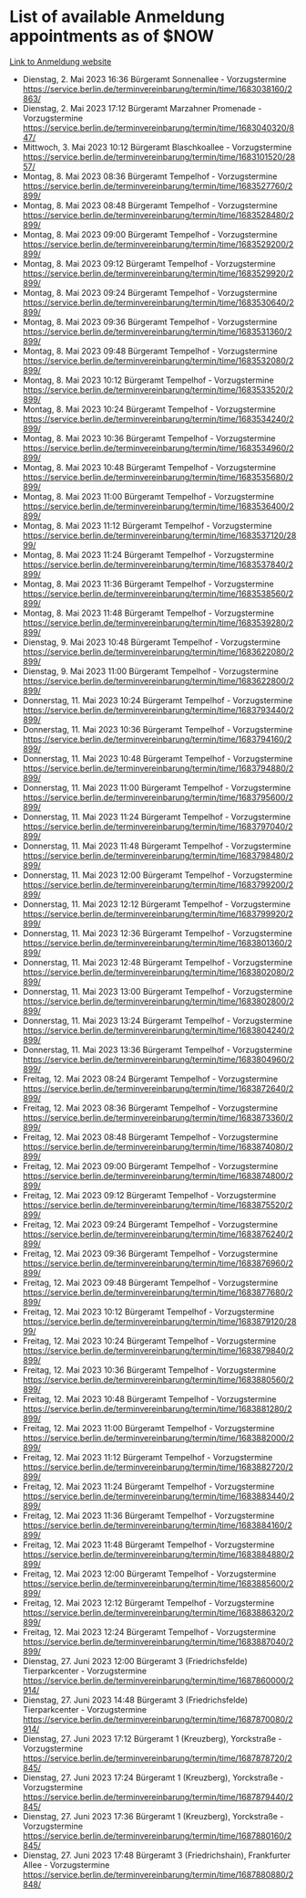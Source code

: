 # List of available Anmeldung appointments as of $NOW
[Link to Anmeldung website](https://service.berlin.de/terminvereinbarung/termin/tag.php?termin=1&anliegen[]=120686&dienstleisterlist=122210,122217,327316,122219,327312,122227,327314,122231,327346,122243,327348,122254,122252,329742,122260,329745,122262,329748,122271,327278,122273,327274,122277,327276,330436,122280,327294,122282,327290,122284,327292,122291,327270,122285,327266,122286,327264,122296,327268,150230,329760,122297,327286,122294,327284,122312,329763,122314,329775,122304,327330,122311,327334,122309,327332,317869,122281,327352,122279,329772,122283,122276,327324,122274,327326,122267,329766,122246,327318,122251,327320,122257,327322,122208,327298,122226,327300&herkunft=http%3A%2F%2Fservice.berlin.de%2Fdienstleistung%2F120686%2F)
- Dienstag, 2. Mai 2023 16:36 Bürgeramt Sonnenallee - Vorzugstermine https://service.berlin.de/terminvereinbarung/termin/time/1683038160/2863/
- Dienstag, 2. Mai 2023 17:12 Bürgeramt Marzahner Promenade - Vorzugstermine https://service.berlin.de/terminvereinbarung/termin/time/1683040320/847/
- Mittwoch, 3. Mai 2023 10:12 Bürgeramt Blaschkoallee - Vorzugstermine https://service.berlin.de/terminvereinbarung/termin/time/1683101520/2857/
- Montag, 8. Mai 2023 08:36 Bürgeramt Tempelhof - Vorzugstermine https://service.berlin.de/terminvereinbarung/termin/time/1683527760/2899/
- Montag, 8. Mai 2023 08:48 Bürgeramt Tempelhof - Vorzugstermine https://service.berlin.de/terminvereinbarung/termin/time/1683528480/2899/
- Montag, 8. Mai 2023 09:00 Bürgeramt Tempelhof - Vorzugstermine https://service.berlin.de/terminvereinbarung/termin/time/1683529200/2899/
- Montag, 8. Mai 2023 09:12 Bürgeramt Tempelhof - Vorzugstermine https://service.berlin.de/terminvereinbarung/termin/time/1683529920/2899/
- Montag, 8. Mai 2023 09:24 Bürgeramt Tempelhof - Vorzugstermine https://service.berlin.de/terminvereinbarung/termin/time/1683530640/2899/
- Montag, 8. Mai 2023 09:36 Bürgeramt Tempelhof - Vorzugstermine https://service.berlin.de/terminvereinbarung/termin/time/1683531360/2899/
- Montag, 8. Mai 2023 09:48 Bürgeramt Tempelhof - Vorzugstermine https://service.berlin.de/terminvereinbarung/termin/time/1683532080/2899/
- Montag, 8. Mai 2023 10:12 Bürgeramt Tempelhof - Vorzugstermine https://service.berlin.de/terminvereinbarung/termin/time/1683533520/2899/
- Montag, 8. Mai 2023 10:24 Bürgeramt Tempelhof - Vorzugstermine https://service.berlin.de/terminvereinbarung/termin/time/1683534240/2899/
- Montag, 8. Mai 2023 10:36 Bürgeramt Tempelhof - Vorzugstermine https://service.berlin.de/terminvereinbarung/termin/time/1683534960/2899/
- Montag, 8. Mai 2023 10:48 Bürgeramt Tempelhof - Vorzugstermine https://service.berlin.de/terminvereinbarung/termin/time/1683535680/2899/
- Montag, 8. Mai 2023 11:00 Bürgeramt Tempelhof - Vorzugstermine https://service.berlin.de/terminvereinbarung/termin/time/1683536400/2899/
- Montag, 8. Mai 2023 11:12 Bürgeramt Tempelhof - Vorzugstermine https://service.berlin.de/terminvereinbarung/termin/time/1683537120/2899/
- Montag, 8. Mai 2023 11:24 Bürgeramt Tempelhof - Vorzugstermine https://service.berlin.de/terminvereinbarung/termin/time/1683537840/2899/
- Montag, 8. Mai 2023 11:36 Bürgeramt Tempelhof - Vorzugstermine https://service.berlin.de/terminvereinbarung/termin/time/1683538560/2899/
- Montag, 8. Mai 2023 11:48 Bürgeramt Tempelhof - Vorzugstermine https://service.berlin.de/terminvereinbarung/termin/time/1683539280/2899/
- Dienstag, 9. Mai 2023 10:48 Bürgeramt Tempelhof - Vorzugstermine https://service.berlin.de/terminvereinbarung/termin/time/1683622080/2899/
- Dienstag, 9. Mai 2023 11:00 Bürgeramt Tempelhof - Vorzugstermine https://service.berlin.de/terminvereinbarung/termin/time/1683622800/2899/
- Donnerstag, 11. Mai 2023 10:24 Bürgeramt Tempelhof - Vorzugstermine https://service.berlin.de/terminvereinbarung/termin/time/1683793440/2899/
- Donnerstag, 11. Mai 2023 10:36 Bürgeramt Tempelhof - Vorzugstermine https://service.berlin.de/terminvereinbarung/termin/time/1683794160/2899/
- Donnerstag, 11. Mai 2023 10:48 Bürgeramt Tempelhof - Vorzugstermine https://service.berlin.de/terminvereinbarung/termin/time/1683794880/2899/
- Donnerstag, 11. Mai 2023 11:00 Bürgeramt Tempelhof - Vorzugstermine https://service.berlin.de/terminvereinbarung/termin/time/1683795600/2899/
- Donnerstag, 11. Mai 2023 11:24 Bürgeramt Tempelhof - Vorzugstermine https://service.berlin.de/terminvereinbarung/termin/time/1683797040/2899/
- Donnerstag, 11. Mai 2023 11:48 Bürgeramt Tempelhof - Vorzugstermine https://service.berlin.de/terminvereinbarung/termin/time/1683798480/2899/
- Donnerstag, 11. Mai 2023 12:00 Bürgeramt Tempelhof - Vorzugstermine https://service.berlin.de/terminvereinbarung/termin/time/1683799200/2899/
- Donnerstag, 11. Mai 2023 12:12 Bürgeramt Tempelhof - Vorzugstermine https://service.berlin.de/terminvereinbarung/termin/time/1683799920/2899/
- Donnerstag, 11. Mai 2023 12:36 Bürgeramt Tempelhof - Vorzugstermine https://service.berlin.de/terminvereinbarung/termin/time/1683801360/2899/
- Donnerstag, 11. Mai 2023 12:48 Bürgeramt Tempelhof - Vorzugstermine https://service.berlin.de/terminvereinbarung/termin/time/1683802080/2899/
- Donnerstag, 11. Mai 2023 13:00 Bürgeramt Tempelhof - Vorzugstermine https://service.berlin.de/terminvereinbarung/termin/time/1683802800/2899/
- Donnerstag, 11. Mai 2023 13:24 Bürgeramt Tempelhof - Vorzugstermine https://service.berlin.de/terminvereinbarung/termin/time/1683804240/2899/
- Donnerstag, 11. Mai 2023 13:36 Bürgeramt Tempelhof - Vorzugstermine https://service.berlin.de/terminvereinbarung/termin/time/1683804960/2899/
- Freitag, 12. Mai 2023 08:24 Bürgeramt Tempelhof - Vorzugstermine https://service.berlin.de/terminvereinbarung/termin/time/1683872640/2899/
- Freitag, 12. Mai 2023 08:36 Bürgeramt Tempelhof - Vorzugstermine https://service.berlin.de/terminvereinbarung/termin/time/1683873360/2899/
- Freitag, 12. Mai 2023 08:48 Bürgeramt Tempelhof - Vorzugstermine https://service.berlin.de/terminvereinbarung/termin/time/1683874080/2899/
- Freitag, 12. Mai 2023 09:00 Bürgeramt Tempelhof - Vorzugstermine https://service.berlin.de/terminvereinbarung/termin/time/1683874800/2899/
- Freitag, 12. Mai 2023 09:12 Bürgeramt Tempelhof - Vorzugstermine https://service.berlin.de/terminvereinbarung/termin/time/1683875520/2899/
- Freitag, 12. Mai 2023 09:24 Bürgeramt Tempelhof - Vorzugstermine https://service.berlin.de/terminvereinbarung/termin/time/1683876240/2899/
- Freitag, 12. Mai 2023 09:36 Bürgeramt Tempelhof - Vorzugstermine https://service.berlin.de/terminvereinbarung/termin/time/1683876960/2899/
- Freitag, 12. Mai 2023 09:48 Bürgeramt Tempelhof - Vorzugstermine https://service.berlin.de/terminvereinbarung/termin/time/1683877680/2899/
- Freitag, 12. Mai 2023 10:12 Bürgeramt Tempelhof - Vorzugstermine https://service.berlin.de/terminvereinbarung/termin/time/1683879120/2899/
- Freitag, 12. Mai 2023 10:24 Bürgeramt Tempelhof - Vorzugstermine https://service.berlin.de/terminvereinbarung/termin/time/1683879840/2899/
- Freitag, 12. Mai 2023 10:36 Bürgeramt Tempelhof - Vorzugstermine https://service.berlin.de/terminvereinbarung/termin/time/1683880560/2899/
- Freitag, 12. Mai 2023 10:48 Bürgeramt Tempelhof - Vorzugstermine https://service.berlin.de/terminvereinbarung/termin/time/1683881280/2899/
- Freitag, 12. Mai 2023 11:00 Bürgeramt Tempelhof - Vorzugstermine https://service.berlin.de/terminvereinbarung/termin/time/1683882000/2899/
- Freitag, 12. Mai 2023 11:12 Bürgeramt Tempelhof - Vorzugstermine https://service.berlin.de/terminvereinbarung/termin/time/1683882720/2899/
- Freitag, 12. Mai 2023 11:24 Bürgeramt Tempelhof - Vorzugstermine https://service.berlin.de/terminvereinbarung/termin/time/1683883440/2899/
- Freitag, 12. Mai 2023 11:36 Bürgeramt Tempelhof - Vorzugstermine https://service.berlin.de/terminvereinbarung/termin/time/1683884160/2899/
- Freitag, 12. Mai 2023 11:48 Bürgeramt Tempelhof - Vorzugstermine https://service.berlin.de/terminvereinbarung/termin/time/1683884880/2899/
- Freitag, 12. Mai 2023 12:00 Bürgeramt Tempelhof - Vorzugstermine https://service.berlin.de/terminvereinbarung/termin/time/1683885600/2899/
- Freitag, 12. Mai 2023 12:12 Bürgeramt Tempelhof - Vorzugstermine https://service.berlin.de/terminvereinbarung/termin/time/1683886320/2899/
- Freitag, 12. Mai 2023 12:24 Bürgeramt Tempelhof - Vorzugstermine https://service.berlin.de/terminvereinbarung/termin/time/1683887040/2899/
- Dienstag, 27. Juni 2023 12:00 Bürgeramt 3 (Friedrichsfelde) Tierparkcenter - Vorzugstermine https://service.berlin.de/terminvereinbarung/termin/time/1687860000/2914/
- Dienstag, 27. Juni 2023 14:48 Bürgeramt 3 (Friedrichsfelde) Tierparkcenter - Vorzugstermine https://service.berlin.de/terminvereinbarung/termin/time/1687870080/2914/
- Dienstag, 27. Juni 2023 17:12 Bürgeramt 1 (Kreuzberg), Yorckstraße - Vorzugstermine https://service.berlin.de/terminvereinbarung/termin/time/1687878720/2845/
- Dienstag, 27. Juni 2023 17:24 Bürgeramt 1 (Kreuzberg), Yorckstraße - Vorzugstermine https://service.berlin.de/terminvereinbarung/termin/time/1687879440/2845/
- Dienstag, 27. Juni 2023 17:36 Bürgeramt 1 (Kreuzberg), Yorckstraße - Vorzugstermine https://service.berlin.de/terminvereinbarung/termin/time/1687880160/2845/
- Dienstag, 27. Juni 2023 17:48 Bürgeramt 3 (Friedrichshain), Frankfurter Allee - Vorzugstermine https://service.berlin.de/terminvereinbarung/termin/time/1687880880/2848/
